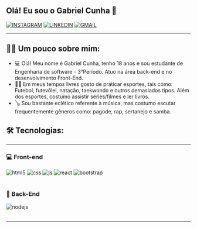 <div><h2>Olá! Eu sou o Gabriel Cunha 👋</h2></div>

[![INSTAGRAM](https://img.shields.io/badge/Instagram-E4405F?style=for-the-badge&logo=instagram&logoColor=white)](https://www.instagram.com/gcunhaa18/)
[![LINKEDIN](https://img.shields.io/badge/LinkedIn-0077B5?style=for-the-badge&logo=linkedin&logoColor=white)](https://www.linkedin.com/in/gcunhaa18/)
[![GMAIL](https://img.shields.io/badge/Gmail-D14836?style=for-the-badge&logo=gmail&logoColor=white)](https://mail.google.com/mail/u/0/?tab=wm#inbox?compose=new)

<hr>

<h2>🙋‍♂️ Um pouco sobre mim:</h2>
<ul>
<li>💻 Olá! Meu nome é Gabriel Cunha, tenho 18 anos e sou estudante de Engenharia de software - 3°Período. Atuo na área back-end e no desenvolvimento Front-End. </li>
<li>🏃‍♂️ Em meus tempos livres gosto de praticar esportes, tais como: Futebol, futevôlei, natação, taekwondo e outros demasiados tipos. Além dos esportes, costumo assistir séries/filmes e ler livros.</li>
<li>🪕 Sou bastante eclético referente à música, mas costumo escutar frequentemente gêneros como: pagode, rap, sertanejo e samba.</li>
</ul>
<h2>🛠️ Tecnologias:</h2>
<hr>

<h3>💻 Front-end</h3>
<div style="display: inline_block">
  <img align="center" alt="html5" src="https://img.shields.io/badge/HTML5-E34F26?style=for-the-badge&logo=html5&logoColor=white" />
  <img align="center" alt="css" src="https://img.shields.io/badge/CSS3-1572B6?style=for-the-badge&logo=css3&logoColor=white" />
  <img align="center" alt="js" src="https://img.shields.io/badge/JavaScript-F7DF1E?style=for-the-badge&logo=javascript&logoColor=black" />
  <img align="center" alt="react" src="https://img.shields.io/badge/React-20232A?style=for-the-badge&logo=react&logoColor=61DAFB" />
  <img align="center" alt="bootstrap" src="https://img.shields.io/badge/Bootstrap-563D7C?style=for-the-badge&logo=bootstrap&logoColor=white" />
</div><br/>
<h3>🔧 Back-End</h3>
<div style="display: inline_block">

  <img align="center" alt="nodejs" src="https://img.shields.io/badge/Node.js-43853D?style=for-the-badge&logo=node.js&logoColor=white" />
</div><br/>
<hr>


